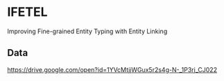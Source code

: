 # IFETEL
Improving Fine-grained Entity Typing with Entity Linking

## Data

https://drive.google.com/open?id=1YVcMtjjWGux5r2s4g-N-_1P3rj_CJ022
